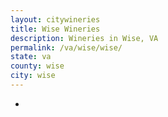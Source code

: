 ```yaml
---
layout: citywineries
title: Wise Wineries
description: Wineries in Wise, VA
permalink: /va/wise/wise/
state: va
county: wise
city: wise
---
```

-
